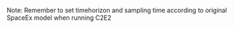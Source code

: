 Note: Remember to set timehorizon and sampling time according to original SpaceEx model when running C2E2
